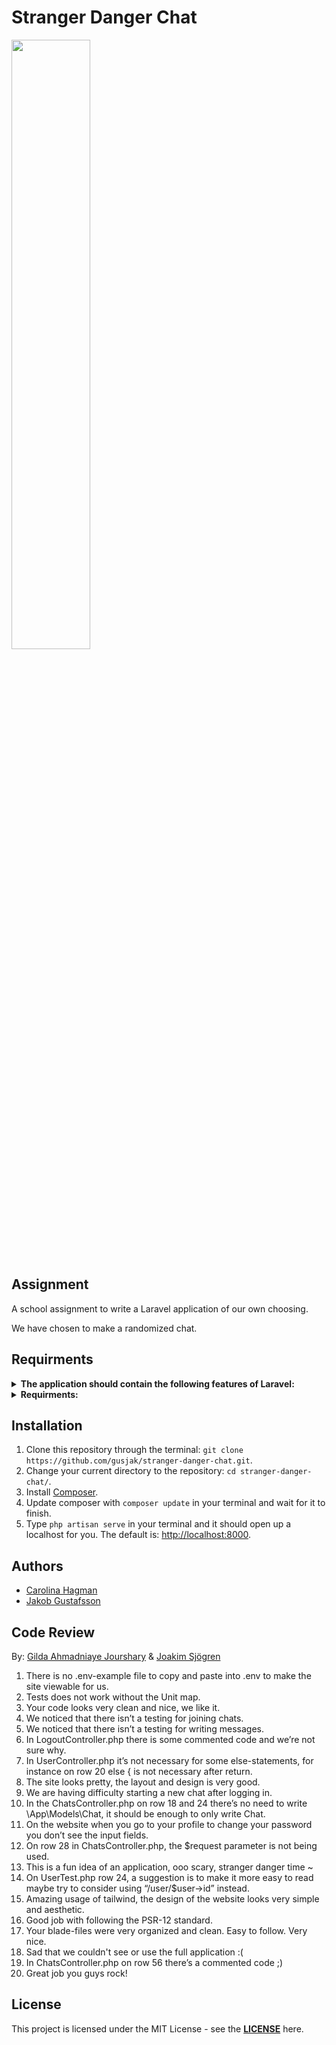 # Stranger Danger Chat

<img src="https://media.giphy.com/media/3o6fJ66RKYXJbkQ1RC/giphy.gif"  width="50%">

## Assignment

A school assignment to write a Laravel application of our own choosing.

We have chosen to make a randomized chat.

## Requirments

<details><summary><strong>The application should contain the following features of Laravel:</strong></b></summary>
- Controllers
- Migrations
- HTTP Tests (on all routes)
- Laravel Mix
- Middleware
- Models (with relationships)
- Routes (with route model binding)
- Eloquent
- Relationships
- Validation
- Views (Blade)
</details>

<details><summary><strong>Requirments:</strong></b></summary>
- The application idea should be discussed with the teacher and be given an OK before you get started.
- Each group should write a code review of at least 20 comments on the next groups project the day before presentations.
- The code syntax must adhere to the PSR-12 standard. If not, your project wont be approved and you'll get an extra assignment.
- Install the [Clockwork](https://github.com/itsgoingd/clockwork) extension in order to find issues such as [N+1 problem](https://laracasts.com/lessons/eager-loading) in your Laravel application.
- Oh, by the way, you can't use any fancy-pantzy JavaScript frameworks, **this is a backend assignment**. If you do want to write JavaScript it should be vanilla and just some basic stuff. Discuss this with your teacher.
</details>

## Installation

1. Clone this repository through the terminal: `git clone https://github.com/gusjak/stranger-danger-chat.git`.
2. Change your current directory to the repository: `cd stranger-danger-chat/`.
3. Install [Composer](https://getcomposer.org/).
4. Update composer with `composer update` in your terminal and wait for it to finish. 
5. Type `php artisan serve` in your terminal and it should open up a localhost for you. The default is: [http://localhost:8000](http://localhost:8000).

## Authors

- [Carolina Hagman](https://github.com/carolinahagman)
- [Jakob Gustafsson](https://github.com/gusjak)

## Code Review
By: [Gilda Ahmadniaye Jourshary](https://github.com/gillybeans) & [Joakim Sjögren](https://github.com/JoakimSjogren)

1. There is no .env-example file to copy and paste into .env to make the site viewable for us.
2. Tests does not work without the Unit map.
3. Your code looks very clean and nice, we like it.
4. We noticed that there isn’t a testing for joining chats.
5. We noticed that there isn’t a testing for writing messages.
6. In LogoutController.php there is some commented code and we’re not sure why.
7. In UserController.php it’s not necessary for some else-statements, for instance on row 20 else { is not necessary after return.
8. The site looks pretty, the layout and design is very good.
9. We are having difficulty starting a new chat after logging in.
10. In the ChatsController.php on row 18 and 24 there’s no need to write \App\Models\Chat, it should be enough to only write Chat.
11. On the website when you go to your profile to change your password you don’t see the input fields.
12. On row 28 in ChatsController.php, the $request parameter is not being used.
13. This is a fun idea of an application, ooo scary, stranger danger time ~
14. On UserTest.php row 24, a suggestion is to make it more easy to read maybe try to consider using “/user/$user->id” instead.
15. Amazing usage of tailwind, the design of the website looks very simple and aesthetic.
16. Good job with following the PSR-12 standard.
17. Your blade-files were very organized and clean. Easy to follow. Very nice. 
18. Sad that we couldn't see or use the full application :(
19. In ChatsController.php on row 56 there’s a commented code ;)
20. Great job you guys rock! 

## License

This project is licensed under the MIT License - see the **[LICENSE](https://github.com/gusjak/stranger-danger-chat/blob/main/LICENSE)** here.
